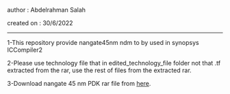 author      : Abdelrahman Salah

created on  : 30/6/2022
**************************************************************************************************
 

1-This repository provide nangate45nm ndm to by used in synopsys ICCompiler2 

2-Please use technology file that in edited_technology_file folder not that .tf extracted from the rar, use the rest of files from the extracted rar.

3-Download nangate 45 nm PDK rar file from [here](https://drive.google.com/drive/folders/1hM1s588wqMqogBImWu5J745SYXSgLuuC?usp=sharing).
